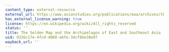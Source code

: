 ```yaml
---
content_type: external-resource
external_url: https://www.asianstudies.org/publications/eaa/archives/the-selden-map-and-the-archipelagos-of-east-and-southeast-asia/
has_external_license_warning: true
license: https://en.wikipedia.org/wiki/All_rights_reserved
status: ''
title: The Selden Map and the Archipelagos of East and Southeast Asia
uid: 9326c17e-4fcd-4060-a6fe-34cf8be38e97
wayback_url: ''
---
```

